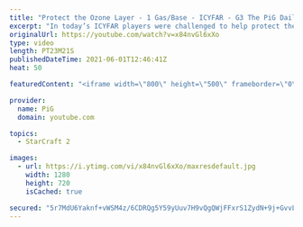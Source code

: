 ```yaml
---
title: "Protect the Ozone Layer - 1 Gas/Base - ICYFAR - G3 The PiG Daily #160"
excerpt: "In today’s ICYFAR players were challenged to help protect the ozone layer by reducing vespene emissions in the Koprulu Sector by 50%! They were allowed to only take 1 gas at each base and had to adapt to a much lower gas economy. \r \r ICYFAR is “I Cast Your Freakin Awesome Replays” where there’s a weekly"
originalUrl: https://youtube.com/watch?v=x84nvGl6xXo
type: video
length: PT23M21S
publishedDateTime: 2021-06-01T12:46:41Z
heat: 50

featuredContent: "<iframe width=\"800\" height=\"500\" frameborder=\"0\" src=\"https://www.youtube.com/embed/x84nvGl6xXo\" allow=\"accelerometer; autoplay; encrypted-media; gyroscope; picture-in-picture\" allowfullscreen></iframe>"

provider:
  name: PiG
  domain: youtube.com

topics:
  - StarCraft 2

images:
  - url: https://i.ytimg.com/vi/x84nvGl6xXo/maxresdefault.jpg
    width: 1280
    height: 720
    isCached: true

secured: "5r7MdU6Yaknf+vWSM4z/6CDRQg5Y59yUuv7H9vQgQWjFFxrS1ZydN+9j+GvvLXdkXuUqGrFnI2DV+nm19VqGeJ+9DZAei642qZllPVtxgDQLZ+GdLeC/mnheECKwSJQAvTzBoIXXqHs8kAOLRvTf8jJzxHOf9uc+MWiM2Q4jLwFIb78iHQwHJd7QzFm505C2Wd13fsYmvGEco+MjfwzH92vYvOYg59zw7cVRvSsdWOyq6B882aJFQq2hh/53yC/gqfKb+02MHzKHEo5YvsJtlHW3RAcD+zKyPqopzJcpzUP5NQKMiXpUZEULFQu8jnnCZzp72eLUKQET0JnTmtfM3TWhnkuzkAjDFbASWB3228L7ZCKkYv5trbtMRsD2NWnbBbfmRXqlAc7NuIBgL2XDOnSV3Cy+Rca3482F60jFb70=;RSjQY+JjiU8qE94AcJ3bCg=="
---
```


